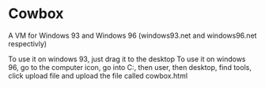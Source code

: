 # Cowbox
A VM for Windows 93 and Windows 96 (windows93.net and windows96.net respectivly)

To use it on windows 93, just drag it to the desktop
To use it on windows 96, go to the computer icon, go into C:, then user, then desktop, find tools, click upload file and upload the file called cowbox.html
